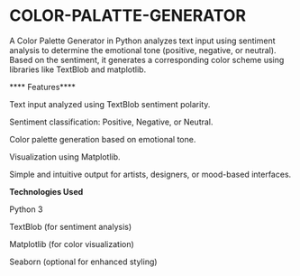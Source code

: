 # COLOR-PALATTE-GENERATOR
A Color Palette Generator in Python analyzes text input using sentiment analysis to determine the emotional tone (positive, negative, or neutral). Based on the sentiment, it generates a corresponding color scheme using libraries like TextBlob and matplotlib.

**** Features****

Text input analyzed using TextBlob sentiment polarity.

Sentiment classification: Positive, Negative, or Neutral.

Color palette generation based on emotional tone.

Visualization using Matplotlib.

Simple and intuitive output for artists, designers, or mood-based interfaces.

**Technologies Used**

Python 3

TextBlob (for sentiment analysis)

Matplotlib (for color visualization)

Seaborn (optional for enhanced styling)


